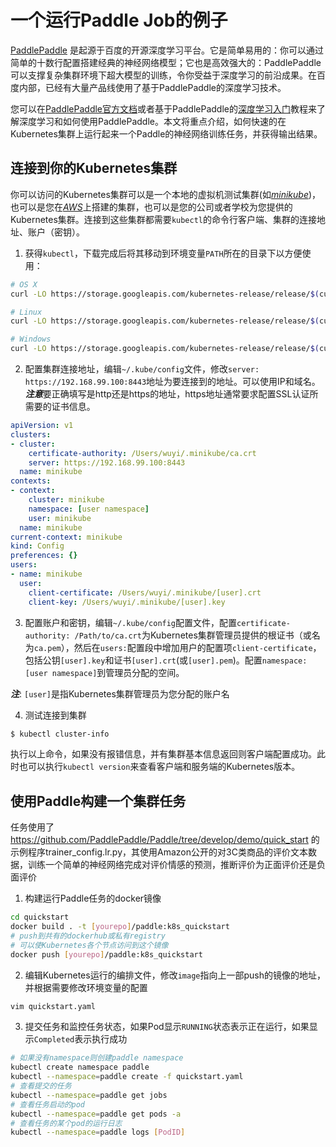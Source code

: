 # 一个运行Paddle Job的例子

[PaddlePaddle](https://github.com/PaddlePaddle/Paddle) 是起源于百度的开源深度学习平台。它是简单易用的：你可以通过简单的十数行配置搭建经典的神经网络模型；它也是高效强大的：PaddlePaddle可以支撑复杂集群环境下超大模型的训练，令你受益于深度学习的前沿成果。在百度内部，已经有大量产品线使用了基于PaddlePaddle的深度学习技术。

您可以在[PaddlePaddle官方文档](http://www.paddlepaddle.org/doc_cn/)或者基于PaddlePaddle的[深度学习入门](https://github.com/PaddlePaddle/book)教程来了解深度学习和如何使用PaddlePaddle。本文将重点介绍，如何快速的在Kubernetes集群上运行起来一个Paddle的神经网络训练任务，并获得输出结果。

## 连接到你的Kubernetes集群

你可以访问的Kubernetes集群可以是一个本地的虚拟机测试集群(如[*minikube*](https://kubernetes.io/docs/getting-started-guides/minikube/))，也可以是您在[*AWS*](https://kubernetes.io/docs/getting-started-guides/aws/)上搭建的集群，也可以是您的公司或者学校为您提供的Kubernetes集群。连接到这些集群都需要`kubectl`的命令行客户端、集群的连接地址、账户（密钥）。

1. 获得`kubectl`，下载完成后将其移动到环境变量`PATH`所在的目录下以方便使用：

  ```bash
  # OS X
  curl -LO https://storage.googleapis.com/kubernetes-release/release/$(curl -s https://storage.googleapis.com/kubernetes-release/release/stable.txt)/bin/darwin/amd64/kubectl

  # Linux
  curl -LO https://storage.googleapis.com/kubernetes-release/release/$(curl -s https://storage.googleapis.com/kubernetes-release/release/stable.txt)/bin/linux/amd64/kubectl

  # Windows
  curl -LO https://storage.googleapis.com/kubernetes-release/release/$(curl -s https://storage.googleapis.com/kubernetes-release/release/stable.txt)/bin/windows/amd64/kubectl.exe
  ```

2. 配置集群连接地址，编辑`~/.kube/config`文件，修改`server: https://192.168.99.100:8443`地址为要连接到的地址。可以使用IP和域名。***注意***要正确填写是http还是https的地址，https地址通常要求配置SSL认证所需要的证书信息。

  ```yaml
  apiVersion: v1
  clusters:
  - cluster:
      certificate-authority: /Users/wuyi/.minikube/ca.crt
      server: https://192.168.99.100:8443
    name: minikube
  contexts:
  - context:
      cluster: minikube
      namespace: [user namespace]
      user: minikube
    name: minikube
  current-context: minikube
  kind: Config
  preferences: {}
  users:
  - name: minikube
    user:
      client-certificate: /Users/wuyi/.minikube/[user].crt
      client-key: /Users/wuyi/.minikube/[user].key
  ```

3. 配置账户和密钥，编辑`~/.kube/config`配置文件，配置`certificate-authority: /Path/to/ca.crt`为Kubernetes集群管理员提供的根证书（或名为`ca.pem`），然后在`users:`配置段中增加用户的配置项`client-certificate`，包括公钥`[user].key`和证书`[user].crt`(或`[user].pem`)。配置`namespace: [user namespace]`到管理员分配的空间。

  ***注***: `[user]`是指Kubernetes集群管理员为您分配的账户名

4. 测试连接到集群
  ```bash
  $ kubectl cluster-info
  ```
  执行以上命令，如果没有报错信息，并有集群基本信息返回则客户端配置成功。此时也可以执行`kubectl version`来查看客户端和服务端的Kubernetes版本。

## 使用Paddle构建一个集群任务
任务使用了 https://github.com/PaddlePaddle/Paddle/tree/develop/demo/quick_start 的示例程序trainer_config.lr.py，其使用Amazon公开的对3C类商品的评价文本数据，训练一个简单的神经网络完成对评价情感的预测，推断评价为正面评价还是负面评价

1. 构建运行Paddle任务的docker镜像

  ```bash
  cd quickstart
  docker build . -t [yourepo]/paddle:k8s_quickstart
  # push到共有的dockerhub或私有registry
  # 可以使Kubernetes各个节点访问到这个镜像
  docker push [yourepo]/paddle:k8s_quickstart
  ```
2. 编辑Kubernetes运行的编排文件，修改`image`指向上一部push的镜像的地址，并根据需要修改环境变量的配置

  ```bash
  vim quickstart.yaml
  ```
3. 提交任务和监控任务状态，如果Pod显示`RUNNING`状态表示正在运行，如果显示`Completed`表示执行成功

  ```bash
  # 如果没有namespace则创建paddle namespace
  kubectl create namespace paddle
  kubectl --namespace=paddle create -f quickstart.yaml
  # 查看提交的任务
  kubectl --namespace=paddle get jobs
  # 查看任务启动的pod
  kubectl --namespace=paddle get pods -a
  # 查看任务的某个pod的运行日志
  kubectl --namespace=paddle logs [PodID]
  ```
